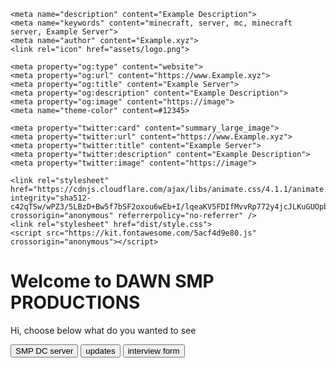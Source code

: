 <!DOCTYPE html>
<html lang="en"> 
<head>
    <meta charset="UTF-8">
    <meta http-equiv="X-UA-Compatible" content="IE=edge">
    <meta name="viewport" content="width=device-width, initial-scale=1.0">
    <meta name="robots" content="nofollow"/>

    <meta name="description" content="Example Description">
    <meta name="keywords" content="minecraft, server, mc, minecraft server, Example Server">
    <meta name="author" content="Example.xyz">
    <link rel="icon" href="assets/logo.png"> 

    <meta property="og:type" content="website">
    <meta property="og:url" content="https://www.Example.xyz">
    <meta property="og:title" content="Example Server">
    <meta property="og:description" content="Example Description">
    <meta property="og:image" content="https://image">
    <meta name="theme-color" content=#12345>

    <meta property="twitter:card" content="summary_large_image">
    <meta property="twitter:url" content="https://www.Example.xyz">
    <meta property="twitter:title" content="Example Server">
    <meta property="twitter:description" content="Example Description">
    <meta property="twitter:image" content="https://image">

    <link rel="stylesheet" href="https://cdnjs.cloudflare.com/ajax/libs/animate.css/4.1.1/animate.min.css" integrity="sha512-c42qTSw/wPZ3/5LBzD+Bw5f7bSF2oxou6wEb+I/lqeaKV5FDIfMvvRp772y4jcJLKuGUOpbJMdg/BTl50fJYAw==" crossorigin="anonymous" referrerpolicy="no-referrer" />
    <link rel="stylesheet" href="dist/style.css"> 
    <script src="https://kit.fontawesome.com/5acf4d9e80.js" crossorigin="anonymous"></script>

</head>
<body>
    <div class="bg"></div>
    <!--- Particles -->  <div class="animation-wrapper"> <div class="particle particle-1"></div> <div class="particle particle-2"></div> <div class="particle particle-3"></div> <div class="particle particle-4"></div> </div>
    <div class="center">
        <div class="animate__animated animate__jackInTheBox">
            <h1>Welcome to DAWN SMP PRODUCTIONS</h1> <!--- Server Name -->
            <p>Hi, choose below what do you wanted to see</p> <!--- Description -->
            <div class="animate__animated animate__bounceIn animate__delay-1s">
                <a href="https://discord.gg/wcMrEhyhnn"><button class="btn1"><i class="fab fa-discord"></i> SMP DC server</button></a>
                <a href="https://samrocker.github.io/videos/"><button class="btn2"><i class="fas fa-shopping-basket"></i> updates</button></a>
                <a href="https://samrocker.github.io/dawn-smp"><button class="btn3"><i class="fas fa-poll"></i> interview form</button></a>
            </div>
        </div>
    </div>
    <script src="app/js/script.js"></script>
    <script src="https://kit.fontawesome.com/5acf4d9e80.js" crossorigin="anonymous"></script>
</body>
